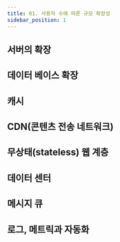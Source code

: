 ```yaml
---
title: 01. 사용자 수에 따른 규모 확장성
sidebar_position: 1
---
```

## 서버의 확장

## 데이터 베이스 확장

## 캐시

## CDN(콘텐츠 전송 네트워크)

## 무상태(stateless) 웹 계층

## 데이터 센터

## 메시지 큐

## 로그, 메트릭과 자동화 